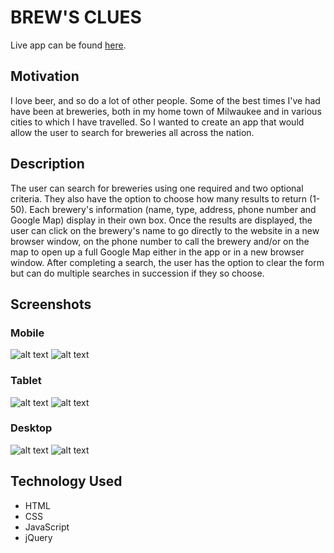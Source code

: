 # BREW'S CLUES

Live app can be found [here](https://timmymcc.github.io/Brews-Clues-Brewery-Search/).


## Motivation

I love beer, and so do a lot of other people. Some of the best times I've had have been at breweries, both in my home town of Milwaukee and in various cities to which I have travelled. So I wanted to create an app that would allow the user to search for breweries all across the nation.


## Description

The user can search for breweries using one required and two optional criteria. They also have the option to choose how many results to return (1-50). Each brewery's information (name, type, address, phone number and Google Map) display in their own box. Once the results are displayed, the user can click on the brewery's name to go directly to the website in a new browser window, on the phone number to call the brewery and/or on the map to open up a full Google Map either in the app or in a new browser window. After completing a search, the user has the option to clear the form but can do multiple searches in succession if they so choose.


## Screenshots

### Mobile
![alt text](/path/to/img.jpg "Title")
![alt text](/path/to/img.jpg "Title")

### Tablet
![alt text](/path/to/img.jpg "Title")
![alt text](/path/to/img.jpg "Title")

### Desktop
![alt text](/path/to/img.jpg "Title")
![alt text](/path/to/img.jpg "Title")


## Technology Used

+ HTML
+ CSS
+ JavaScript
+ jQuery
